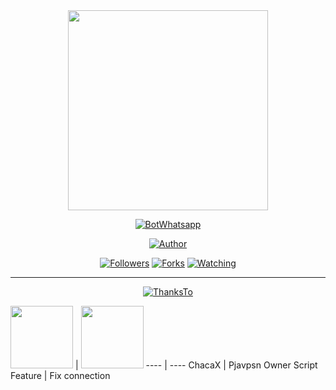 <center><img src ="https://avatars.githubusercontent.com/u/90517187?v=4"width="320px"height="320px"></center>

<p align="center">
<a href="#"><img title="BotWhatsapp" src="https://img.shields.io/badge/Bot%20Whatsapp%20Termux-green?colorA=%23ff0000&colorB=%23017e40&style=for-the-badge"></a>
</p>
<p align="center">
<a href="https://github.com/stafbotz"><img title="Author" src="https://img.shields.io/badge/Author-stafbotz -red.svg?style=for-the-badge&logo=github"></a>
</p>
<p align="center">
<a href="https://github.com/stafbotz/followers"><img title="Followers" src="https://img.shields.io/github/followers/stafbotz?color=blue&style=flat-square"></a>
<a href="https://github.com/stafbotz/BotWhatsapp/network/members"><img title="Forks" src="https://img.shields.io/github/forks/stafbotz/BotWhatsapp?color=red&style=flat-square"></a>
<a href="https://github.com/stafbotz/BotWhatsapp/watchers"><img title="Watching" src="https://img.shields.io/github/watchers/stafbotz/BotWhatsapp?label=Watchers&color=blue&style=flat-square"></a>

---

<p align="center">
<a href="#"><img title="ThanksTo" src="https://img.shields.io/badge/Thanks%20To-green?colorA=%23ff0000&colorB=%23017e40&style=for-the-badge"></a>
</p>
<a href="https://github.com/ChacaX"><img src="http://github.com/ChacaX.png?size=100" width="100" height="100"></a> | <a href="https://github.com/pjavpsn"><img src="http://github.com/pjavpsn.png?size=100" width="100" height="100"></a>
---- | ----
ChacaX | Pjavpsn
Owner Script Feature | Fix connection
